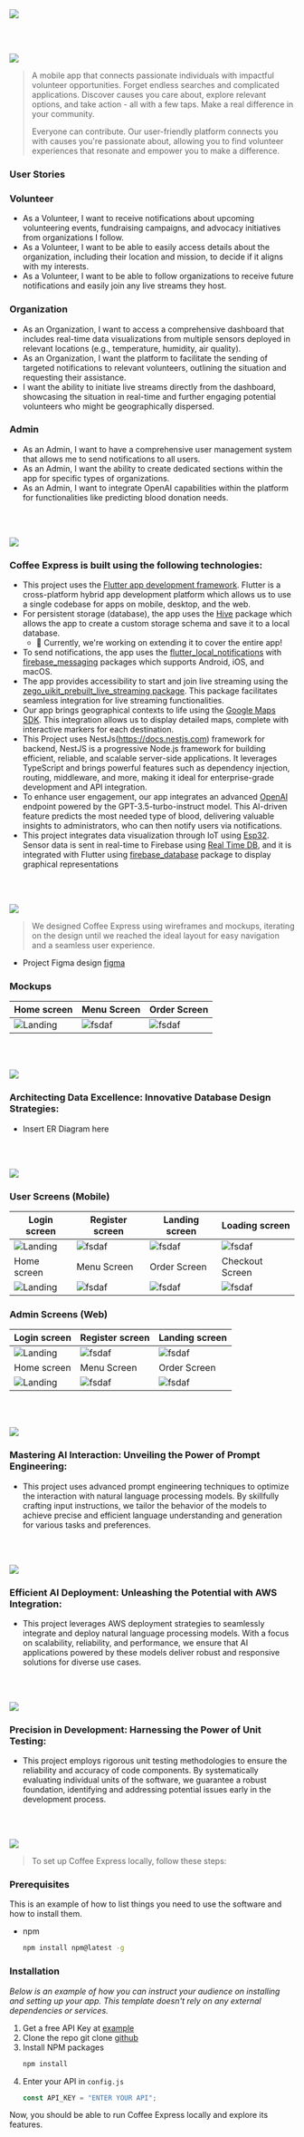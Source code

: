 <img src="./readme/title1.svg"/>

<br><br>

<!-- project philosophy -->
<img src="./readme/title2.svg"/>

> A mobile app that connects passionate individuals with impactful volunteer opportunities. Forget endless searches and complicated applications. Discover causes you care about, explore relevant options, and take action - all with a few taps. Make a real difference in your community.
>
> Everyone can contribute. Our user-friendly platform connects you with causes you're passionate about, allowing you to find volunteer experiences that resonate and empower you to make a difference.

### User Stories

### Volunteer
- As a Volunteer, I want to receive notifications about upcoming volunteering events, fundraising campaigns, and advocacy initiatives from organizations I follow.
- As a Volunteer, I want to be able to easily access details about the organization, including their location and mission, to decide if it aligns with my interests.
- As a Volunteer, I want to be able to follow organizations to receive future notifications and easily join any live streams they host.

### Organization
- As an Organization, I want to access a comprehensive dashboard that includes real-time data visualizations from multiple sensors deployed in relevant locations (e.g., temperature, humidity, air quality).
- As an Organization, I want the platform to facilitate the sending of targeted notifications to relevant volunteers, outlining the situation and requesting their assistance.
- I want the ability to initiate live streams directly from the dashboard, showcasing the situation in real-time and further engaging potential volunteers who might be geographically dispersed.

### Admin
- As an Admin, I want to have a comprehensive user management system that allows me to send notifications to all users.
- As an Admin, I want the ability to create dedicated sections within the app for specific types of organizations.
- As an Admin, I want to integrate OpenAI capabilities within the platform for functionalities like predicting blood donation needs.

<br><br>

<!-- Tech stack -->
<img src="./readme/title3.svg"/>

### Coffee Express is built using the following technologies:

- This project uses the [Flutter app development framework](https://flutter.dev/). Flutter is a cross-platform hybrid app development platform which allows us to use a single codebase for apps on mobile, desktop, and the web.
- For persistent storage (database), the app uses the [Hive](https://hivedb.dev/) package which allows the app to create a custom storage schema and save it to a local database.
   - 🚨 Currently, we're working on extending it to cover the entire app!
- To send  notifications, the app uses the [flutter_local_notifications](https://pub.dev/packages/flutter_local_notifications) with [firebase_messaging](https://pub.dev/packages/firebase_messaging) packages which supports Android, iOS, and macOS.
- The app provides accessibility to start and join live streaming using the [zego_uikit_prebuilt_live_streaming package](https://pub.dev/packages/zego_uikit_prebuilt_live_streaming). This package facilitates seamless integration for live streaming functionalities.
- Our app brings geographical contexts to life using the [Google Maps SDK](https://developers.google.com/maps/documentation). This integration allows us to display detailed maps, complete with interactive markers for each destination.
- This Project uses NestJs(https://docs.nestjs.com) framework for backend, NestJS is a progressive Node.js framework for building efficient, reliable, and scalable server-side applications. It leverages TypeScript and brings powerful features such as dependency injection, routing, middleware, and more, making it ideal for enterprise-grade development and API integration.
- To enhance user engagement, our app integrates an advanced [OpenAI](https://platform.openai.com/docs/introduction) endpoint powered by the GPT-3.5-turbo-instruct model. This AI-driven feature predicts the most needed type of blood, delivering valuable insights to administrators, who can then notify users via notifications.
- This project integrates data visualization through IoT using [Esp32](https://en.wikipedia.org/wiki/ESP32). Sensor data is sent in real-time to Firebase using [Real Time DB](https://firebase.google.com/docs/database), and it is integrated with Flutter using [firebase_database](https://pub.dev/packages/firebase_database) package to display graphical representations


<br><br>

<!-- UI UX -->
<img src="./readme/title4.svg"/>

> We designed Coffee Express using wireframes and mockups, iterating on the design until we reached the ideal layout for easy navigation and a seamless user experience.

- Project Figma design [figma](https://www.figma.com/file/LsuOx5Wnh5YTGSEtrgvz4l/Purrfect-Pals?type=design&node-id=257%3A79&mode=design&t=adzbABt5hbb91ucZ-1)

### Mockups

| Home screen                             | Menu Screen                           | Order Screen                          |
| --------------------------------------- | ------------------------------------- | ------------------------------------- |
| ![Landing](./readme/demo/1440x1024.png) | ![fsdaf](./readme/demo/1440x1024.png) | ![fsdaf](./readme/demo/1440x1024.png) |

<br><br>

<!-- Database Design -->
<img src="./readme/title5.svg"/>

### Architecting Data Excellence: Innovative Database Design Strategies:

- Insert ER Diagram here

<br><br>

<!-- Implementation -->
<img src="./readme/title6.svg"/>

### User Screens (Mobile)

| Login screen                              | Register screen                         | Landing screen                          | Loading screen                          |
| ----------------------------------------- | --------------------------------------- | --------------------------------------- | --------------------------------------- |
| ![Landing](https://placehold.co/900x1600) | ![fsdaf](https://placehold.co/900x1600) | ![fsdaf](https://placehold.co/900x1600) | ![fsdaf](https://placehold.co/900x1600) |
| Home screen                               | Menu Screen                             | Order Screen                            | Checkout Screen                         |
| ![Landing](https://placehold.co/900x1600) | ![fsdaf](https://placehold.co/900x1600) | ![fsdaf](https://placehold.co/900x1600) | ![fsdaf](https://placehold.co/900x1600) |

### Admin Screens (Web)

| Login screen                            | Register screen                       | Landing screen                        |
| --------------------------------------- | ------------------------------------- | ------------------------------------- |
| ![Landing](./readme/demo/1440x1024.png) | ![fsdaf](./readme/demo/1440x1024.png) | ![fsdaf](./readme/demo/1440x1024.png) |
| Home screen                             | Menu Screen                           | Order Screen                          |
| ![Landing](./readme/demo/1440x1024.png) | ![fsdaf](./readme/demo/1440x1024.png) | ![fsdaf](./readme/demo/1440x1024.png) |

<br><br>

<!-- Prompt Engineering -->
<img src="./readme/title7.svg"/>

### Mastering AI Interaction: Unveiling the Power of Prompt Engineering:

- This project uses advanced prompt engineering techniques to optimize the interaction with natural language processing models. By skillfully crafting input instructions, we tailor the behavior of the models to achieve precise and efficient language understanding and generation for various tasks and preferences.

<br><br>

<!-- AWS Deployment -->
<img src="./readme/title8.svg"/>

### Efficient AI Deployment: Unleashing the Potential with AWS Integration:

- This project leverages AWS deployment strategies to seamlessly integrate and deploy natural language processing models. With a focus on scalability, reliability, and performance, we ensure that AI applications powered by these models deliver robust and responsive solutions for diverse use cases.

<br><br>

<!-- Unit Testing -->
<img src="./readme/title9.svg"/>

### Precision in Development: Harnessing the Power of Unit Testing:

- This project employs rigorous unit testing methodologies to ensure the reliability and accuracy of code components. By systematically evaluating individual units of the software, we guarantee a robust foundation, identifying and addressing potential issues early in the development process.

<br><br>

<!-- How to run -->
<img src="./readme/title10.svg"/>

> To set up Coffee Express locally, follow these steps:

### Prerequisites

This is an example of how to list things you need to use the software and how to install them.

- npm
  ```sh
  npm install npm@latest -g
  ```

### Installation

_Below is an example of how you can instruct your audience on installing and setting up your app. This template doesn't rely on any external dependencies or services._

1. Get a free API Key at [example](https://example.com)
2. Clone the repo
   git clone [github](https://github.com/your_username_/Project-Name.git)
3. Install NPM packages
   ```sh
   npm install
   ```
4. Enter your API in `config.js`
   ```js
   const API_KEY = "ENTER YOUR API";
   ```

Now, you should be able to run Coffee Express locally and explore its features.
